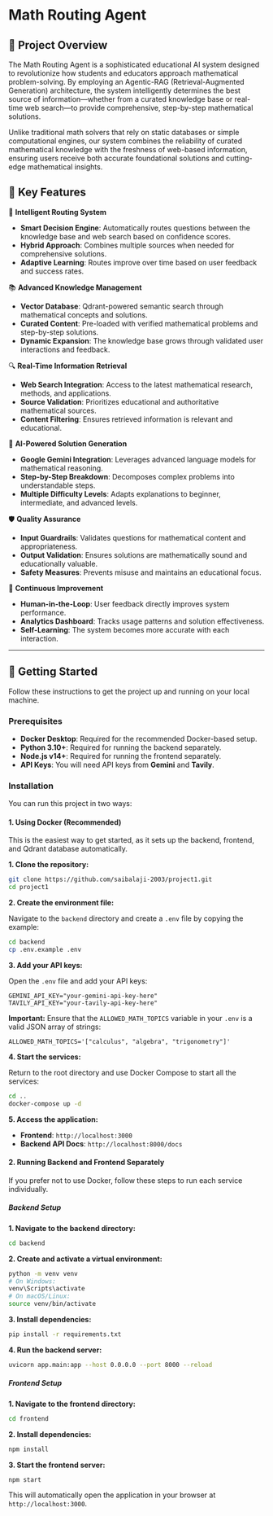 # Math Routing Agent

## 🌟 Project Overview

The Math Routing Agent is a sophisticated educational AI system designed to revolutionize how students and educators approach mathematical problem-solving. By employing an Agentic-RAG (Retrieval-Augmented Generation) architecture, the system intelligently determines the best source of information—whether from a curated knowledge base or real-time web search—to provide comprehensive, step-by-step mathematical solutions.

Unlike traditional math solvers that rely on static databases or simple computational engines, our system combines the reliability of curated mathematical knowledge with the freshness of web-based information, ensuring users receive both accurate foundational solutions and cutting-edge mathematical insights.

## 🎯 Key Features

🤖 **Intelligent Routing System**

  * **Smart Decision Engine**: Automatically routes questions between the knowledge base and web search based on confidence scores.
  * **Hybrid Approach**: Combines multiple sources when needed for comprehensive solutions.
  * **Adaptive Learning**: Routes improve over time based on user feedback and success rates.

📚 **Advanced Knowledge Management**

  * **Vector Database**: Qdrant-powered semantic search through mathematical concepts and solutions.
  * **Curated Content**: Pre-loaded with verified mathematical problems and step-by-step solutions.
  * **Dynamic Expansion**: The knowledge base grows through validated user interactions and feedback.

🔍 **Real-Time Information Retrieval**

  * **Web Search Integration**: Access to the latest mathematical research, methods, and applications.
  * **Source Validation**: Prioritizes educational and authoritative mathematical sources.
  * **Content Filtering**: Ensures retrieved information is relevant and educational.

🧠 **AI-Powered Solution Generation**

  * **Google Gemini Integration**: Leverages advanced language models for mathematical reasoning.
  * **Step-by-Step Breakdown**: Decomposes complex problems into understandable steps.
  * **Multiple Difficulty Levels**: Adapts explanations to beginner, intermediate, and advanced levels.

🛡️ **Quality Assurance**

  * **Input Guardrails**: Validates questions for mathematical content and appropriateness.
  * **Output Validation**: Ensures solutions are mathematically sound and educationally valuable.
  * **Safety Measures**: Prevents misuse and maintains an educational focus.

🔄 **Continuous Improvement**

  * **Human-in-the-Loop**: User feedback directly improves system performance.
  * **Analytics Dashboard**: Tracks usage patterns and solution effectiveness.
  * **Self-Learning**: The system becomes more accurate with each interaction.

-----

## 🚀 Getting Started

Follow these instructions to get the project up and running on your local machine.

### Prerequisites

  * **Docker Desktop**: Required for the recommended Docker-based setup.
  * **Python 3.10+**: Required for running the backend separately.
  * **Node.js v14+**: Required for running the frontend separately.
  * **API Keys**: You will need API keys from **Gemini** and **Tavily**.

### Installation

You can run this project in two ways:

#### 1\. Using Docker (Recommended)

This is the easiest way to get started, as it sets up the backend, frontend, and Qdrant database automatically.

**1. Clone the repository:**

```bash
git clone https://github.com/saibalaji-2003/project1.git
cd project1
```

**2. Create the environment file:**

Navigate to the `backend` directory and create a `.env` file by copying the example:

```bash
cd backend
cp .env.example .env
```

**3. Add your API keys:**

Open the `.env` file and add your API keys:

```
GEMINI_API_KEY="your-gemini-api-key-here"
TAVILY_API_KEY="your-tavily-api-key-here"
```

**Important:** Ensure that the `ALLOWED_MATH_TOPICS` variable in your `.env` is a valid JSON array of strings:

```
ALLOWED_MATH_TOPICS='["calculus", "algebra", "trigonometry"]'
```

**4. Start the services:**

Return to the root directory and use Docker Compose to start all the services:

```bash
cd ..
docker-compose up -d
```

**5. Access the application:**

  * **Frontend**: `http://localhost:3000`
  * **Backend API Docs**: `http://localhost:8000/docs`

#### 2\. Running Backend and Frontend Separately

If you prefer not to use Docker, follow these steps to run each service individually.

##### **Backend Setup**

**1. Navigate to the backend directory:**

```bash
cd backend
```

**2. Create and activate a virtual environment:**

```bash
python -m venv venv
# On Windows:
venv\Scripts\activate
# On macOS/Linux:
source venv/bin/activate
```

**3. Install dependencies:**

```bash
pip install -r requirements.txt
```

**4. Run the backend server:**

```bash
uvicorn app.main:app --host 0.0.0.0 --port 8000 --reload
```

##### **Frontend Setup**

**1. Navigate to the frontend directory:**

```bash
cd frontend
```

**2. Install dependencies:**

```bash
npm install
```

**3. Start the frontend server:**

```bash
npm start
```

This will automatically open the application in your browser at `http://localhost:3000`.
